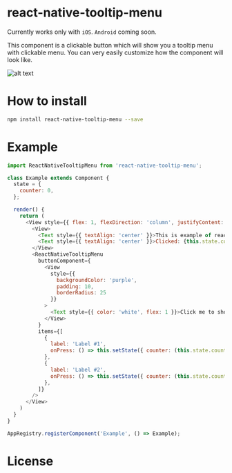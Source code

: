 # react-native-tooltip-menu

Currently works only with `iOS`. `Android` coming soon.

This component is a clickable button which will show you a tooltip menu with clickable menu.
You can very easily customize how the component will look like.

![alt text](https://github.com/alimek/react-native-tooltip-menu/raw/master/Doc/screenshoot.gif "React Native ToolTip Menu")


# How to install

```bash
npm install react-native-tooltip-menu --save
```
# Example

```js
import ReactNativeTooltipMenu from 'react-native-tooltip-menu';

class Example extends Component {
  state = {
    counter: 0,
  };

  render() {
    return (
      <View style={{ flex: 1, flexDirection: 'column', justifyContent: 'center', padding: 25 }}>
        <View>
          <Text style={{ textAlign: 'center' }}>This is example of react-native-tooltip-menu</Text>
          <Text style={{ textAlign: 'center' }}>Clicked: {this.state.counter}</Text>
        </View>
        <ReactNativeTooltipMenu
          buttonComponent={
            <View
              style={{
                backgroundColor: 'purple',
                padding: 10,
                borderRadius: 25
              }}
            >
              <Text style={{ color: 'white', flex: 1 }}>Click me to show tooltip!</Text>
            </View>
          }
          items={[
            {
              label: 'Label #1',
              onPress: () => this.setState({ counter: (this.state.counter + 1) })
            },
            {
              label: 'Label #2',
              onPress: () => this.setState({ counter: (this.state.counter + 1) }),
            },
          ]}
        />
      </View>
    )
  }
}

AppRegistry.registerComponent('Example', () => Example);

```

# License

